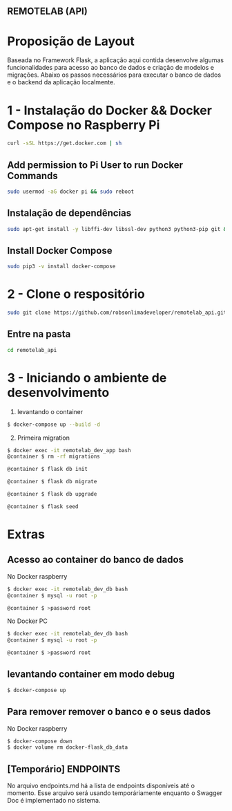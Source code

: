 ## REMOTELAB (API)

# Proposição de Layout

Baseada no Framework Flask, a aplicação aqui contida desenvolve algumas
funcionalidades para acesso ao banco de dados e criação de modelos e migrações.
Abaixo os passos necessários para executar o banco de dados e o backend da aplicação
localmente.

# 1 - Instalação do Docker && Docker Compose no Raspberry Pi

```sh
curl -sSL https://get.docker.com | sh
```

## Add permission to Pi User to run Docker Commands

```sh
sudo usermod -aG docker pi && sudo reboot

```

## Instalação de dependências

```sh
sudo apt-get install -y libffi-dev libssl-dev python3 python3-pip git && sudo apt-get remove python-configparser
```
## Install Docker Compose

```sh
sudo pip3 -v install docker-compose
```

# 2 - Clone o respositório

```sh
sudo git clone https://github.com/robsonlimadeveloper/remotelab_api.git
```

## Entre na pasta

```sh
cd remotelab_api
```

# 3 - Iniciando o ambiente de desenvolvimento

1. levantando o container

```sh
$ docker-compose up --build -d
```

2. Primeira migration

```sh
$ docker exec -it remotelab_dev_app bash
@container $ rm -rf migrations

@container $ flask db init

@container $ flask db migrate

@container $ flask db upgrade

@container $ flask seed
```

# Extras

## Acesso ao container do banco de dados

No Docker raspberry

```sh
$ docker exec -it remotelab_dev_db bash
@container $ mysql -u root -p

@container $ >password root
```

No Docker PC

```sh
$ docker exec -it remotelab_dev_db bash
@container $ mysql -u root -p

@container $ >password root
```

## levantando container em modo debug

```sh
$ docker-compose up
```

## Para remover remover o banco e o seus dados

No Docker raspberry

```sh
$ docker-compose down
$ docker volume rm docker-flask_db_data
```

## [Temporário] ENDPOINTS

No arquivo endpoints.md há a lista de endpoints disponíveis até o momento.
Esse arquivo será usando temporáriamente enquanto o Swagger Doc é implementado no sistema.
